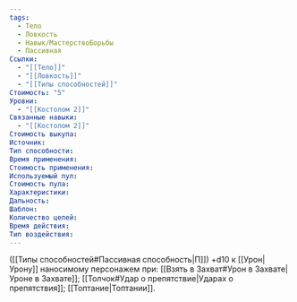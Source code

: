 ```yaml
---
tags:
  - Тело
  - Ловкость
  - Навык/МастерствоБорьбы
  - Пассивная
Ссылки:
  - "[[Тело]]"
  - "[[Ловкость]]"
  - "[[Типы способностей]]"
Стоимость: "5"
Уровни:
  - "[[Костолом 2]]"
Связанные навыки:
  - "[[Костолом 2]]"
Стоимость выкупа:
Источник:
Тип способности:
Время применения:
Стоимость применения:
Используемый пул:
Стоимость пула:
Характеристики:
Дальность:
Шаблон:
Количество целей:
Время действия:
Тип воздействия:
---
```

([[Типы способностей#Пассивная способность|П]]) +d10 к [[Урон|Урону]] наносимому персонажем при: [[Взять в Захват#Урон в Захвате|Уроне в Захвате]]; [[Толчок#Удар о препятствие|Ударах о препятствия]]; [[Топтание|Топтании]]. 